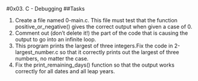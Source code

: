 #0x03. C - Debugging
##Tasks

1. Create a file named 0-main.c. This file must test that the function positive_or_negative() gives the correct output when given a case of 0.
2. Comment out (don’t delete it!) the part of the code that is causing the output to go into an infinite loop.
3. This program prints the largest of three integers.Fix the code in 2-largest_number.c so that it correctly prints out the largest of three numbers, no matter the case.
4. Fix the print_remaining_days() function so that the output works correctly for all dates and all leap years.
